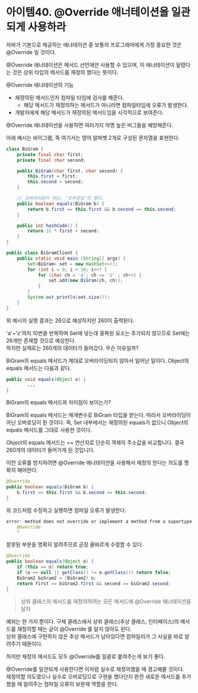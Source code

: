 # 아이템40. @Override 애너테이션을 일관되게 사용하라

자바가 기본으로 제공하는 애너테이션 중 보통의 프로그래머에게 가장 중요한 것은 @Override 일 것이다.

@Override 애너테이션은 메서드 선언에만 사용할 수 있으며, 이 애너테이션이 달렸다는 것은 상위 타입의 메서드를 재정의 했다는 뜻이다.

@Override 애너테이션의 기능
* 재정의된 메서드인지 컴파일 타임에 검사를 해준다.
  * 해당 메서드가 재정의하는 메서드가 아니라면 컴파일타임에 오류가 발생한다.
* 개발자에게 해당 메서드가 재정의된 메서드임을 시각적으로 보여준다.

@Override 애너테이션을 사용하면 여러가지 악명 높은 버그들을 예방해준다.

아래 예시는 바이그램, 즉 여기서는 영어 알파벳 2개로 구성된 문자열을 표현한다.

```java
class BiGram {
    private final char first;
    private final char second;

    public BiGram(char first, char second) {
        this.first = first;
        this.second = second;
    }

    // 오버라이딩이 아닌, '오버로딩'이 됐다.
    public boolean equals(BiGram b) {
        return b.first == this.first && b.second == this.second;
    }

    public int hashCode() {
        return 31 * first + second;
    }
}

public class BiGramClient {
    public static void main (String[] args) {
        Set<BiGram> set = new HashSet<>();
        for (int i = 0; i < 10; i++) {
            for (char ch = 'a'; ch <= 'z' ; ch++) {
                set.add(new BiGram(ch, ch));
            }
        }
        System.out.println(set.size());
    }
}
```

위 예시의 실행 결과는 26으로 예상하지만 260이 출력된다.

'a'~'z'까지 10번을 반복하며 Set에 넣는데 중복된 요소는 추가되지 않으므로 Set에는 26개만 존재할 것으로 예상한다.   
하지만 실제로는 260개의 데이터가 들어갔다. 무슨 이유일까?

BiGram의 equals 메서드가 제대로 오버라이딩되지 않아서 일어난 일이다. Object의 equals 메서드는 다음과 같다.

```java
public void equals(Object o) {
        ...
}
```

BiGram의 equals 메서드와 차이점이 보이는가?

BiGram의 equals 메서드는 매개변수로 BiGram 타입을 받는다. 따라서 오버라이딩이 아닌 오버로딩이 된 것이다. 
즉, Set 내부에서는 재정의된 equals가 없으니 Object의 equals 메서드를 그대로 사용한 것이다.

Object의 equals 메서드는 == 연산자로 단순히 객체의 주소값을 비교합니다. 결국 260개의 데이터가 들어가게 된 것입니다.

이런 오류를 방지하려면 @Override 애너테이션을 사용해서 재정의 한다는 의도를 명확히 해야한다.

```java
@Override
public boolean equals(BiGram b) {
    b.first == this.first && b.second == this.second;
}
```

위 코드처럼 수정하고 실행하면 컴파일 오류가 발생한다.

```java
error: method does not override or implement a method from a supertype
    @Override
    ^
```

잘못된 부분을 명확히 알려주므로 곧장 올바르게 수정할 수 있다.

```java
@Override
public boolean equals(Object o) {
    if (this == o) return true;
    if (o == null || getClass() != o.getClass()) return false;
    BiGram2 biGram2 = (BiGram2) o;
    return first == biGram2.first && second == biGram2.second;
}
```

> 상위 클래스의 메서드를 재정의하려는 모든 메서드에 @Override 애너테이션을 달자

예외는 한 가지 뿐이다. 구체 클래스에서 상위 클래스(추상 클래스, 인터페이스)의 메서드를 재정의할 때는 굳이 @Override 를 달지 않아도 된다.   
상위 클래스에 구현하지 않은 추상 메서드가 남아있다면 컴파일러가 그 사실을 바로 알려주기 때문이다.

하지만 재정의 메서드도 모두 @Override를 일괄로 붙여주는게 보기 좋다.

@Override를 일관되게 사용한다면 이처럼 실수로 재정의했을 때 경고해줄 것이다.   
재정의할 의도였으나 실수로 오버로딩으로 구현을 했다던지 완전 새로운 메서드를 추가했을 때 알려주는 컴파일 오류의 보완재 역할을 한다.

